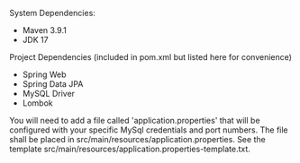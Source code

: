 System Dependencies:
- Maven 3.9.1
- JDK 17

Project Dependencies (included in pom.xml but listed here for convenience)
- Spring Web
- Spring Data JPA
- MySQL Driver
- Lombok

You will need to add a file called 'application.properties' that will be configured with your specific MySql credentials and port numbers.
The file shall be placed in src/main/resources/application.properties.
See the template src/main/resources/application.properties-template.txt.

